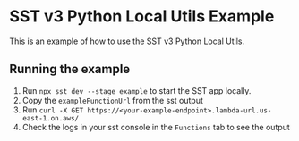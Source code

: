 # SST v3 Python Local Utils Example

This is an example of how to use the SST v3 Python Local Utils.

## Running the example

1. Run `npx sst dev --stage example` to start the SST app locally.
2. Copy the `exampleFunctionUrl` from the sst output
3. Run `curl -X GET https://<your-example-endpoint>.lambda-url.us-east-1.on.aws/`
4. Check the logs in your sst console in the `Functions` tab to see the output

